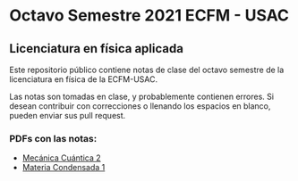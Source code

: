 # Octavo Semestre 2021 ECFM - USAC
##  Licenciatura en física aplicada

Este repositorio público contiene notas de clase del octavo semestre de la licenciatura en física de la ECFM-USAC.

Las notas son tomadas en clase, y probablemente contienen errores.
Si desean contribuir con correcciones o llenando los espacios en blanco, pueden enviar sus pull request.

### PDFs con las notas:

*   [Mecánica Cuántica 2](Cuantica2/NotasDeClase/Preamble.pdf)
*   [Materia Condensada 1](MateriaCondensada/NotasDeClase/Preamble.pdf)